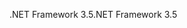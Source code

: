 <span data-ttu-id="a8726-101">.NET Framework 3.5</span><span class="sxs-lookup"><span data-stu-id="a8726-101">.NET Framework 3.5</span></span>